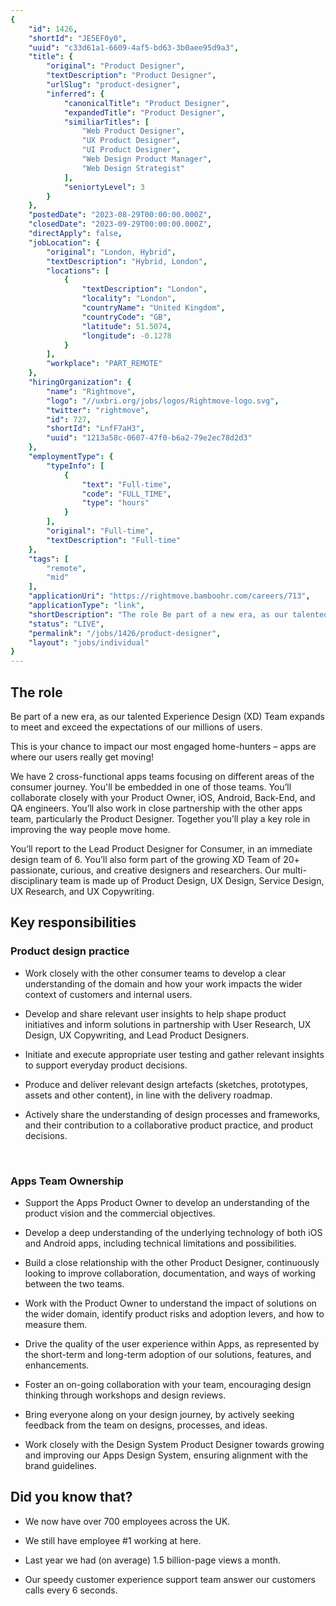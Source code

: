 ```yaml
---
{
	"id": 1426,
	"shortId": "JE5EF0y0",
	"uuid": "c33d61a1-6609-4af5-bd63-3b0aee95d9a3",
	"title": {
		"original": "Product Designer",
		"textDescription": "Product Designer",
		"urlSlug": "product-designer",
		"inferred": {
			"canonicalTitle": "Product Designer",
			"expandedTitle": "Product Designer",
			"similiarTitles": [
				"Web Product Designer",
				"UX Product Designer",
				"UI Product Designer",
				"Web Design Product Manager",
				"Web Design Strategist"
			],
			"seniortyLevel": 3
		}
	},
	"postedDate": "2023-08-29T00:00:00.000Z",
	"closedDate": "2023-09-29T00:00:00.000Z",
	"directApply": false,
	"jobLocation": {
		"original": "London, Hybrid",
		"textDescription": "Hybrid, London",
		"locations": [
			{
				"textDescription": "London",
				"locality": "London",
				"countryName": "United Kingdom",
				"countryCode": "GB",
				"latitude": 51.5074,
				"longitude": -0.1278
			}
		],
		"workplace": "PART_REMOTE"
	},
	"hiringOrganization": {
		"name": "Rightmove",
		"logo": "//uxbri.org/jobs/logos/Rightmove-logo.svg",
		"twitter": "rightmove",
		"id": 727,
		"shortId": "LnfF7aH3",
		"uuid": "1213a58c-0607-47f0-b6a2-79e2ec78d2d3"
	},
	"employmentType": {
		"typeInfo": [
			{
				"text": "Full-time",
				"code": "FULL_TIME",
				"type": "hours"
			}
		],
		"original": "Full-time",
		"textDescription": "Full-time"
	},
	"tags": [
		"remote",
		"mid"
	],
	"applicationUri": "https://rightmove.bamboohr.com/careers/713",
	"applicationType": "link",
	"shortDescription": "The role Be part of a new era, as our talented Experience Design (XD) Team expands to meet and exceed the expectations of our millions of users.  This is your chance to impact our most engaged",
	"status": "LIVE",
	"permalink": "/jobs/1426/product-designer",
	"layout": "jobs/individual"
}
---
```

<h2>The role</h2><p>Be part of a new era, as our talented Experience Design (XD) Team expands to meet and exceed the expectations of our millions of users.&nbsp;</p><p>This is your chance to impact our most engaged home-hunters – apps are where our users really get moving!&nbsp;</p><p>We have 2 cross-functional apps teams focusing on different areas of the consumer journey. You'll be embedded in one of those teams. You’ll collaborate closely with your Product Owner, iOS, Android, Back-End, and QA engineers. You’ll also work in close partnership with the other apps team, particularly the Product Designer. Together you’ll play a key role in improving the way people move home.&nbsp;</p><p>You’ll report to the Lead Product Designer for Consumer, in an immediate design team of 6. You’ll also form part of the growing XD Team of 20+ passionate, curious, and creative designers and researchers. Our multi-disciplinary team is made up of Product Design, UX Design, Service Design, UX Research, and UX Copywriting.&nbsp;</p><h2>Key responsibilities</h2><h3>Product design practice&nbsp;</h3><ul><li><p>Work closely with the other consumer teams to develop a clear understanding of the domain and how your work impacts the wider context of customers and internal users.&nbsp;</p></li><li><p>Develop and share relevant user insights to help shape product initiatives and inform solutions in partnership with User Research, UX Design, UX Copywriting, and Lead Product Designers.&nbsp;</p></li><li><p>Initiate and execute appropriate user testing and gather relevant insights to support everyday product decisions.&nbsp;</p></li><li><p>Produce and deliver relevant design artefacts (sketches, prototypes, assets and other content), in line with the delivery roadmap.&nbsp;</p></li><li><p>Actively share the understanding of design processes and frameworks, and their contribution to a collaborative product practice, and product decisions.&nbsp;</p></li></ul><p>&nbsp;</p><h3>Apps Team Ownership&nbsp;</h3><ul><li><p>Support the Apps Product Owner to develop an understanding of the product vision and the commercial objectives.&nbsp;</p></li><li><p>Develop a deep understanding of the underlying technology of both iOS and Android apps, including technical limitations and possibilities.&nbsp;</p></li><li><p>Build a close relationship with the other Product Designer, continuously looking to improve collaboration, documentation, and ways of working between the two teams.&nbsp;</p></li><li><p>Work with the Product Owner to understand the impact of solutions on the wider domain, identify product risks and adoption levers, and how to measure them.&nbsp;</p></li><li><p>Drive the quality of the user experience within Apps, as represented by the short-term and long-term adoption of our solutions, features, and enhancements.&nbsp;</p></li><li><p>Foster an on-going collaboration with your team, encouraging design thinking through workshops and design reviews. &nbsp;</p></li><li><p>Bring everyone along on your design journey, by actively seeking feedback from the team on designs, processes, and ideas.&nbsp;</p></li><li><p>Work closely with the Design System Product Designer towards growing and improving our Apps Design System, ensuring alignment with the brand guidelines. &nbsp;</p></li></ul><h2>Did you know that?</h2><ul><li><p>We now have over 700 employees across the UK.</p></li><li><p>We still have employee #1 working at here.</p></li><li><p>Last year we had (on average) 1.5 billion-page views a month.</p></li><li><p>Our speedy customer experience support team answer our customers calls every 6 seconds.</p></li></ul>
